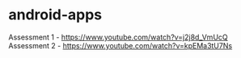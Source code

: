 # android-apps
Assessment 1 - https://www.youtube.com/watch?v=j2j8d_VmUcQ
Assessment 2 - https://www.youtube.com/watch?v=kpEMa3tU7Ns
